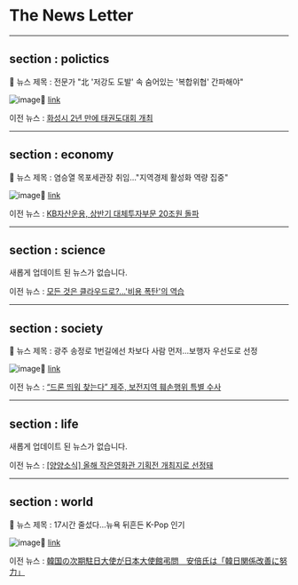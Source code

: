 # The News Letter

***

## section : polictics

📝 뉴스 제목 : 전문가 "北 '저강도 도발' 속 숨어있는 '복합위협' 간파해야"

![image](https://imgnews.pstatic.net/image/origin/014/2022/07/11/4865364.jpg?type=ofullfill106_72)🔗 [link](https://n.news.naver.com/mnews/article/014/0004865364?sid=100)

이전 뉴스 : [화성시 2년 만에 태권도대회 개최](https://n.news.naver.com/mnews/article/018/0005264662?sid=100)





***

## section : economy

📝 뉴스 제목 : 염승열 목포세관장 취임…"지역경제 활성화 역량 집중"

![image](https://imgnews.pstatic.net/image/origin/001/2022/07/11/13302708.jpg?type=nf106_72)🔗 [link](https://n.news.naver.com/mnews/article/001/0013302708?sid=101)

이전 뉴스 : [KB자산운용, 상반기 대체투자부문 20조원 돌파](https://n.news.naver.com/mnews/article/009/0004989780?sid=101)





***

## section : science

새롭게 업데이트 된 뉴스가 없습니다.

이전 뉴스 : [모든 것은 클라우드로?…'비용 폭탄'의 역습](https://n.news.naver.com/mnews/article/015/0004722672?sid=105)





***

## section : society

📝 뉴스 제목 : 광주 송정로 1번길에선 차보다 사람 먼저…보행자 우선도로 선정

![image](https://imgnews.pstatic.net/image/origin/001/2022/07/11/13302710.jpg?type=nf106_72)🔗 [link](https://n.news.naver.com/mnews/article/001/0013302710?sid=102)

이전 뉴스 : [“드론 띄워 찾는다” 제주, 보전지역 훼손행위 특별 수사](https://n.news.naver.com/mnews/article/005/0001539120?sid=102)





***

## section : life

새롭게 업데이트 된 뉴스가 없습니다.

이전 뉴스 : [[양양소식] 올해 작은영화관 기획전 개최지로 선정돼](https://n.news.naver.com/mnews/article/001/0013302815?sid=103)





***

## section : world

📝 뉴스 제목 : 17시간 줄섰다…뉴욕 뒤흔든 K-Pop 인기

![image](https://imgnews.pstatic.net/image/origin/009/2022/07/11/4989764.jpg?type=nf106_72)🔗 [link](https://n.news.naver.com/mnews/article/009/0004989764?sid=104)

이전 뉴스 : [韓国の次期駐日大使が日本大使館弔問　安倍氏は「韓日関係改善に努力」](https://n.news.naver.com/mnews/article/001/0013302828?sid=104)





